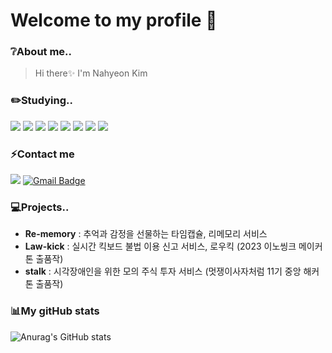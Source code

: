 # Welcome to my profile 🌟

### ❔About me..
> Hi there✨ I'm Nahyeon Kim

### ✏️Studying..

<span>
  <img src="https://img.shields.io/badge/JavaScript-F7DF1E?style=for-the-badge&logo=JavaScript&logoColor=white">
  <img src="https://img.shields.io/badge/React-61DAFB?style=for-the-badge&logo=React&logoColor=white">
  <img src="https://img.shields.io/badge/Node.js-339933?style=for-the-badge&logo=Node.js&logoColor=white">
  <img src="https://img.shields.io/badge/express-000000?style=for-the-badge&logo=express&logoColor=white">
  <img src="https://img.shields.io/badge/HTML-%23E34F26?style=for-the-badge&logo=html5&logoColor=%23ffffff" />
  <img src="https://img.shields.io/badge/TAILWIND%20CSS-%2306B6D4?style=for-the-badge&logo=tailwindcss&logoColor=%23ffffff" />
  <img src="https://img.shields.io/badge/TYPESCRIPT-%233178C6?style=for-the-badge&logo=typescript&logoColor=%23ffffff" />
  <img src="https://img.shields.io/badge/CSS-%231572B6?style=for-the-badge&logo=css3&logoColor=%23ffffff" />
</span>
<br/>


### ⚡Contact me

  <span><a href="https://www.instagram.com/nahueonn"><img src="https://img.shields.io/badge/Instagram-E4405F?style=flat-square&logo=Instagram&logoColor=white"/></a> <a>[![Gmail Badge](https://img.shields.io/badge/-Gmail-%23EA4335?style=flat-square&logo=Gmail&logoColor=white)](javascript:void(location.href='mailto:k92544199@gmail.com'))</a></span>

### 💻Projects..
- **Re-memory** : 추억과 감정을 선물하는 타임캡슐, 리메모리 서비스
- **Law-kick** : 실시간 킥보드 불법 이용 신고 서비스, 로우킥 (2023 이노씽크 메이커톤 출품작)
- **stalk** : 시각장애인을 위한 모의 주식 투자 서비스 (멋쟁이사자처럼 11기 중앙 해커톤 출품작)

### 📊My gitHub stats

![Anurag's GitHub stats](https://github-readme-stats.vercel.app/api?username=Nahyeonnnn&show_icons=true&theme=dracula)
